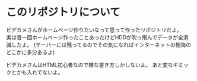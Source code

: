 # このリポジトリについて

ビデカメさんがホームページ作りたいなって思って作ったリポジトリだよ。  
実は昔一回ホームページ作ったことあったけどHDDが吹っ飛んでデータが全消滅したよ。
(サーバーには残ってるのでその気になればインターネットの樹海のどこかに多分あるよ)

ビデカメさんはHTML初心者なので雑な書き方しかしないよ。
あと変なギミックとかも入れてないよ。
